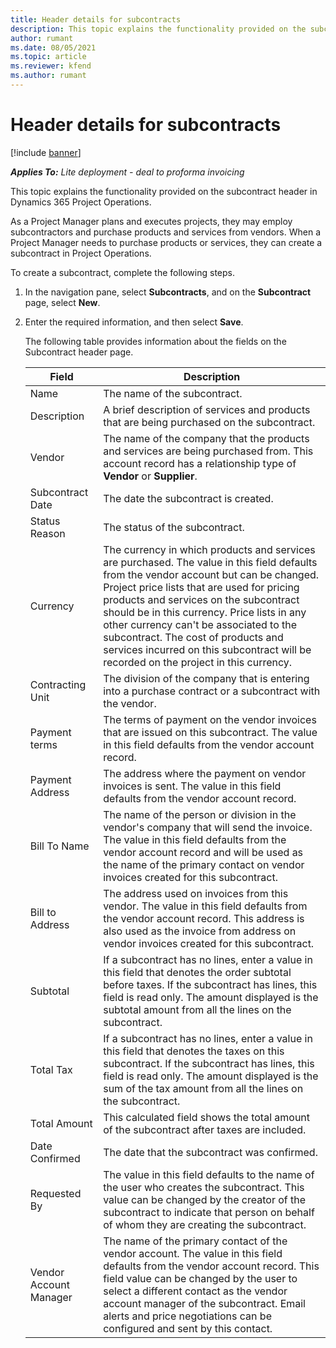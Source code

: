 ```yaml
---
title: Header details for subcontracts
description: This topic explains the functionality provided on the subcontract header in Project Operations.
author: rumant
ms.date: 08/05/2021
ms.topic: article
ms.reviewer: kfend 
ms.author: rumant
---
```


# Header details for subcontracts

[!include [banner](../../includes/dataverse-preview.md)]

_**Applies To:** Lite deployment - deal to proforma invoicing_

This topic explains the functionality provided on the subcontract header in Dynamics 365 Project Operations.

As a Project Manager plans and executes projects, they may employ subcontractors and purchase products and services from vendors. When a Project Manager needs to purchase products or services, they can create a subcontract in Project Operations.

To create a subcontract, complete the following steps.

1. In the navigation pane, select **Subcontracts**, and on the **Subcontract** page, select **New**.
2. Enter the required information, and then select **Save**.

    The following table provides information about the fields on the Subcontract header page.

    | **Field** | **Description** |
    | --- | --- | 
    | Name | The name of the subcontract. |
    | Description | A brief description of services and products that are being purchased on the subcontract. |
    | Vendor | The name of the company that the products and services are being purchased from. This account record has a relationship type of **Vendor** or **Supplier**. |
    | Subcontract Date | The date the subcontract is created. |
    | Status Reason | The status of the subcontract. |
    | Currency | The currency in which products and services are purchased. The value in this field defaults from the vendor account but can be changed. Project price lists that are used for pricing products and services on the subcontract should be in this currency. Price lists in any other currency can't be associated to the subcontract. The cost of products and services incurred on this subcontract will be recorded on the project in this currency. |
    | Contracting Unit | The division of the company that is entering into a purchase contract or a subcontract with the vendor. |
    | Payment terms | The terms of payment on the vendor invoices that are issued on this subcontract. The value in this field defaults from the vendor account record. |
    | Payment Address | The address where the payment on vendor invoices is sent. The value in this field defaults from the vendor account record. |
    | Bill To Name | The name of the person or division in the vendor's company that will send the invoice. The value in this field defaults from the vendor account record and will be used as the name of the primary contact on vendor invoices created for this subcontract. |
    | Bill to Address | The address used on invoices from this vendor. The value in this field defaults from the vendor account record. This address is also used as the invoice from address on vendor invoices created for this subcontract. |
    | Subtotal | If a subcontract has no lines, enter a value in this field that denotes the order subtotal before taxes. If the subcontract has lines, this field is read only. The amount displayed is the subtotal amount from all the lines on the subcontract. |
    | Total Tax | If a subcontract has no lines, enter a value in this field that denotes the taxes on this subcontract. If the subcontract has lines, this field is read only. The amount displayed is the sum of the tax amount from all the lines on the subcontract. |
    | Total Amount |  This calculated field shows the total amount of the subcontract after taxes are included.  |
    | Date Confirmed | The date that the subcontract was confirmed.  |
    | Requested By | The value in this field defaults to the name of the user who creates the subcontract. This value can be changed by the creator of the subcontract to indicate that person on behalf of whom they are creating the subcontract.  |
    | Vendor Account Manager | The name of the primary contact of the vendor account. The value in this field defaults from the vendor account record. This field value can be changed by the user to select a different contact as the vendor account manager of the subcontract. Email alerts and price negotiations can be configured and sent by this contact. |


